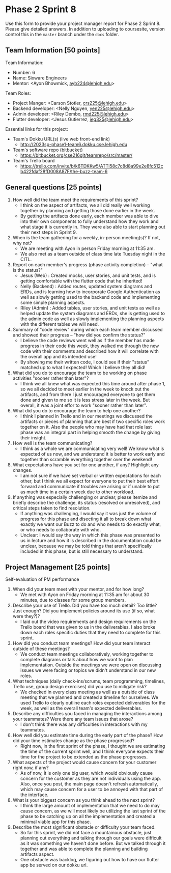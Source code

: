 # Phase 2 Sprint 8
Use this form to provide your project manager report for Phase 2 Sprint 8.  Please give detailed answers.
In addition to uploading to coursesite, version control this in the `master` branch under the `docs` folder.

## Team Information [50 points]

Team Information:  
* Number: 6  
* Name: Sixware Engineers  
* Mentor: <Ayon Bhowmick, ayb224@lehigh.edu>  

Team Roles:  
* Project Manger: <Carson Stotler, crs225@lehigh.edu>  
* Backend developer: <Nelly Nguyen, yen225@lehigh.edu>  
* Admin developer: <Riley Dembo, rmd225@lehigh.edu>  
* Flutter developer: <Jesus Gutierrez, jeg325@lehigh.edu>  

Essential links for this project:  
* Team's Dokku URL(s) (live web front-end link)  
    * http://2023sp-phase1-team6.dokku.cse.lehigh.edu  
* Team's software repo (bitbucket)  
    * https://bitbucket.org/cse216git/teamrepo/src/master/ 
* Team's Trello board  
    * https://trello.com/invite/b/k6TDKKw5/ATTI58c7c8d8a99e2e8fc512cb422fdaf28fD008A87F/the-buzz-team-6  


## General questions [25 points]

1. How well did the team meet the requirements of this sprint?
    * I think on the aspect of artifacts, we all did really well working together by planning and getting those done earlier in the week.
    * By getting the artifacts done early, each member was able to dive into their own components to fully understand how they work and what stage it is currently in. They were also able to start planning out their next steps in Sprint 9.
1. When is the team gathering for a weekly, in-person meeting(s)? If not, why not?
    * We are meeting with Ayon in person Friday morning at 11:35 am.
    * We also met as a team outside of class time late Tuesday night in the CITL.  
1. Report on each member's progress (phase activity completion) – "what is the status?"
    * Jesus (Web) : Created mocks, user stories, and unit tests, and is getting comfortable with the flutter code that he inherited!
    * Nelly (Backend) : Added routes, updated system diagrams and ERDs, and is learning how to incorporate Google Authentication as well as slowly getting used to the backend code and implementing some simple planning aspects.
    * Riley (Admin) : Added tables, user stories, and unit tests as well as helped update the system diagrams and ERDs, she is getting used to the admin code as well as slowly implementing the planning aspects with the different tables we will need.
1. Summary of "code review" during which each team member discussed and showed their progress – "how did you confirm the status?"  
    * I believe the code reviews went well as if the member has made progress in their code this week, they walked me through the new code with their comments and described how it will correlate with the overall app and its intended use!
    * By showing me their written code, I could see if their "status" matched up to what I expected! Which I believe they all did!  
1. What did you do to encourage the team to be working on phase activities "sooner rather than later"?
    * I think we all knew what was expected this time around after phase 1, so we all decided to meet earlier in the week to knock out the artifacts, and from there I just encouraged everyone to get them done and given to me so it is less stress later in the week. But overall, it was a joint effor to work "sooner rather than later".
1. What did you do to encourage the team to help one another?
    * I think I planned in Trello and in our meetings we discussed the artifacts or pieces of planning that are best if two specific roles work together on it. Also the people who may have had that role last phase was an integral part in helping smooth the change by giving their insight.
1. How well is the team communicating?
    * I think as a whole we are communicating very well! We know what is expected of us now, and we understand it is better to work early and together than scramble everything together over the weekend!
1. What expectations have you set for one another, if any? Highlight any changes.
    * I am not sure if we have set verbal or written expectations for each other, but I think we all expect for everyone to put their best effort forward and communicate if troubles are arising or if unable to put as much time in a certain week due to other workload.
1. If anything was especially challenging or unclear, please itemize and briefly describe the challenge, its status (resolved or unresolved), and critical steps taken to find resolution.
    * If anything was challenging, I would say it was just the volume of progress for this phase and disecting it all to break down what exactly we want our Buzz to do and who needs to do exactly what, or who needs to collaborate with who.
    * Unclear: I would say the way in which this phase was presented to us in lecture and how it is described in the documentation could be unclear, because we may be told things that aren't specifically included in this phase, but is still necessary to understand.


## Project Management [25 points]
Self-evaluation of PM performance

1. When did your team meet with your mentor, and for how long?
    * We met with Ayon on Friday morning at 11:35 am for about 30 minutes, due to classes for some group members.
1. Describe your use of Trello.  Did you have too much detail?  Too little?  Just enough? Did you implement policies around its use (if so, what were they?)?
    * I laid out the video requirements and design requirements on the Trello board that was given to us in the deliverables. I also broke down each roles specific duties that they need to complete for this sprint.
1. How did you conduct team meetings?  How did your team interact outside of these meetings?
    * We conduct team meetings collaboratively, working together to complete diagrams or talk about how we want to plan implementation. Outside the meetings we were open on discussing issues we were facing or topics we didn't understand in our new roles.
1. What techniques (daily check-ins/scrums, team programming, timelines, Trello use, group design exercises) did you use to mitigate risk?
    * We checked in every class meeting as well as a outside of class meeting that we planned and created a timeline for ourselves. We used Trello to clearly outline each roles expected deliverables for the week, as well as the overall team's expected deliverables.
1. Describe any difficulties you faced in managing the interactions among your teammates? Were there any team issues that arose?
    * I don't think there was any difficulties in interactions with my teammates.
1. How well did you estimate time during the early part of the phase?  How did your time estimates change as the phase progressed?
    * Right now, in the first sprint of the phase, I thought we are estimating the time of the current sprint well, and I think everyone expects their time for the project to be extended as the phase progresses.
1. What aspects of the project would cause concern for your customer right now, if any?
    * As of now, it is only one big user, which would obviously cause concern for the customer as they are not individuals using the app. Also, once you post, the main page doesn't refresh automatically, which may cause concern for a user to be annoyed with that part of the interface.
1. What is your biggest concern as you think ahead to the next sprint?
    * I think the large amount of implementation that we need to do may cause concern, as we will most likely be utilizing the last sprint of the phase to be catching up on all the implementation and created a minimal viable app for this phase.
1. Describe the most significant obstacle or difficulty your team faced.
    * So far this sprint, we did not face a mountainous obstacle, just planning out everything and talking through our goals were difficult as it was something we haven't done before. But we talked through it together and was able to complete the planning and building artifacts aspect.
    * One obstacle was backlog, we figuring out how to have our flutter app be served on our dokku url.